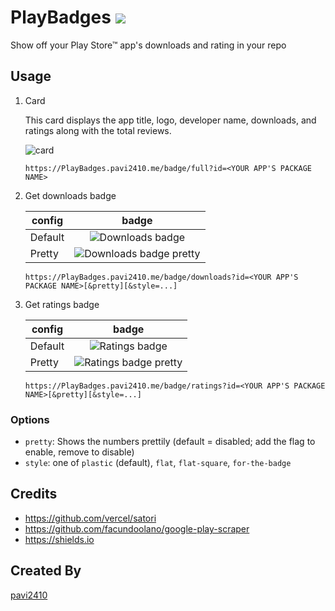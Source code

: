 # PlayBadges ![][stats badge]

Show off your Play Store™ app's downloads and rating in your repo

## Usage

1. Card

    This card displays the app title, logo, developer name, downloads, and ratings along with the total reviews.
    
    ![card][card]

    ```
    https://PlayBadges.pavi2410.me/badge/full?id=<YOUR APP'S PACKAGE NAME>
    ```

2. Get downloads badge

    | config | badge |
    | --- | :---: |
    | Default | ![Downloads badge][downloads badge] |
    | Pretty | ![Downloads badge pretty][downloads badge pretty] |

    ```
    https://PlayBadges.pavi2410.me/badge/downloads?id=<YOUR APP'S PACKAGE NAME>[&pretty][&style=...]
    ```

3. Get ratings badge
    
    | config | badge |
    | --- | :---: |
    | Default | ![Ratings badge][ratings badge] |
    | Pretty | ![Ratings badge pretty][ratings badge pretty] |

    ```
    https://PlayBadges.pavi2410.me/badge/ratings?id=<YOUR APP'S PACKAGE NAME>[&pretty][&style=...]
    ```
    
### Options

- `pretty`: Shows the numbers prettily (default = disabled; add the flag to enable, remove to disable)
- `style`: one of `plastic` (default), `flat`, `flat-square`, `for-the-badge`

## Credits

- https://github.com/vercel/satori
- https://github.com/facundoolano/google-play-scraper
- https://shields.io

## Created By
[pavi2410](https://github.com/pavi2410)

[downloads badge]: https://PlayBadges.pavi2410.me/badge/downloads?id=appinventor.ai_pavitragolchha.VR
[downloads badge pretty]: https://PlayBadges.pavi2410.me/badge/downloads?id=appinventor.ai_pavitragolchha.VR&pretty
[downloads badge style]: https://PlayBadges.pavi2410.me/badge/downloads?id=appinventor.ai_pavitragolchha.VR&style=for-the-badge

[ratings badge]: https://PlayBadges.pavi2410.me/badge/ratings?id=appinventor.ai_pavitragolchha.VR
[ratings badge pretty]: https://PlayBadges.pavi2410.me/badge/ratings?id=appinventor.ai_pavitragolchha.VR&pretty
[ratings badge style]: https://PlayBadges.pavi2410.me/badge/ratings?id=appinventor.ai_pavitragolchha.VR&style=for-the-badge

[card]: https://PlayBadges.pavi2410.me/badge/full?id=appinventor.ai_pavitragolchha.VR

[stats badge]: https://PlayBadges.pavi2410.me/stats
